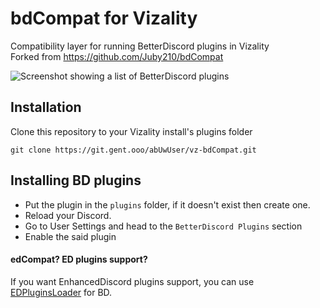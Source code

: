 # bdCompat for Vizality

Compatibility layer for running BetterDiscord plugins in Vizality<br>
Forked from https://github.com/Juby210/bdCompat

![Screenshot showing a list of BetterDiscord plugins](https://auser.owns-a-furry.club/bfddF92.png)

## Installation

Clone this repository to your Vizality install's plugins folder

```
git clone https://git.gent.ooo/abUwUser/vz-bdCompat.git
```

## Installing BD plugins

<!-- Before you download and install any BD plugins, please take a look at the incompatibilites note on `INCOMPATIBILITIES.md` file -->

- Put the plugin in the `plugins` folder, if it doesn't exist then create one.
- Reload your Discord.
- Go to User Settings and head to the `BetterDiscord Plugins` section
- Enable the said plugin

#### edCompat? ED plugins support?
If you want EnhancedDiscord plugins support, you can use [EDPluginsLoader](https://github.com/Juby210/EDPluginsLoader) for BD.

